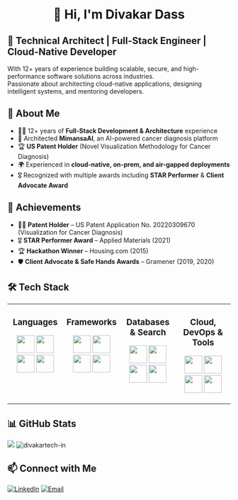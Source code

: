 <h1 align="center">👋 Hi, I'm Divakar Dass </h1>

## 🚀 **Technical Architect | Full-Stack Engineer | Cloud-Native Developer**  
With 12+ years of experience building scalable, secure, and high-performance software solutions across industries.  
Passionate about architecting cloud-native applications, designing intelligent systems, and mentoring developers.  


## 🌟 About Me  
- 🧑‍💻 12+ years of **Full-Stack Development & Architecture** experience  
- 🧪 Architected **MimansaAI**, an AI-powered cancer diagnosis platform  
- 🏆 **US Patent Holder** (Novel Visualization Methodology for Cancer Diagnosis)  
- 🌍 Experienced in **cloud-native, on-prem, and air-gapped deployments**  
- 🎖️ Recognized with multiple awards including **STAR Performer** & **Client Advocate Award**  


## 🏅 Achievements  
- 🧑‍🔬 **Patent Holder** – US Patent Application No. 20220309670 (Visualization for Cancer Diagnosis)  
- 🎖️ **STAR Performer Award** – Applied Materials (2021)  
- 🏆 **Hackathon Winner** – Housing.com (2015)  
- 🛡️ **Client Advocate & Safe Hands Awards** – Gramener (2019, 2020)  


## 🛠️ Tech Stack  
<table>
  <tr>
    <td valign="top" width="25%">
      <h3 align="center">Languages</h3>
      <p align="center">
        <img src="https://cdn.jsdelivr.net/gh/devicons/devicon/icons/python/python-original.svg" width="40px"/>
        <img src="https://cdn.jsdelivr.net/gh/devicons/devicon/icons/javascript/javascript-original.svg" width="40px"/>
        <img src="https://cdn.jsdelivr.net/gh/devicons/devicon/icons/html5/html5-original.svg" width="40px"/>
        <img src="https://cdn.jsdelivr.net/gh/devicons/devicon/icons/css3/css3-original.svg" width="40px"/>
      </p>
    </td>
    <td valign="top" width="25%">
      <h3 align="center">Frameworks</h3>
      <p align="center">
        <img src="https://cdn.jsdelivr.net/gh/devicons/devicon/icons/react/react-original.svg" width="40px"/>
        <img src="https://cdn.jsdelivr.net/gh/devicons/devicon/icons/nodejs/nodejs-original.svg" width="40px"/>
        <img src="https://cdn.jsdelivr.net/gh/devicons/devicon/icons/flask/flask-original.svg" width="40px"/>
        <img src="https://cdn.jsdelivr.net/gh/devicons/devicon/icons/fastapi/fastapi-original.svg" height="40px"/>
      </p>
    </td>
    <td valign="top" width="25%">
      <h3 align="center">Databases & Search</h3>
      <p align="center">
        <img src="https://cdn.jsdelivr.net/gh/devicons/devicon/icons/postgresql/postgresql-original.svg" width="40px"/>
        <img src="https://cdn.jsdelivr.net/gh/devicons/devicon/icons/mysql/mysql-original.svg" width="40px"/>
        <img src="https://cdn.jsdelivr.net/gh/devicons/devicon/icons/elasticsearch/elasticsearch-original.svg" width="40px"/>
        <img src="https://cdn.jsdelivr.net/gh/devicons/devicon/icons/neo4j/neo4j-original.svg" height="40px"/>
      </p>
    </td>
    <td valign="top" width="25%">
      <h3 align="center">Cloud, DevOps & Tools</h3>
      <p align="center">
        <img src="https://cdn.jsdelivr.net/gh/devicons/devicon/icons/azure/azure-original.svg" width="40px"/>
        <img src="https://cdn.jsdelivr.net/gh/devicons/devicon/icons/docker/docker-original.svg" width="40px"/>
        <img src="https://cdn.jsdelivr.net/gh/devicons/devicon/icons/jenkins/jenkins-original.svg" width="40px"/>
        <img src="https://cdn.jsdelivr.net/gh/devicons/devicon/icons/rabbitmq/rabbitmq-original.svg" height="40px"/>
      </p>
    </td>
  </tr>
</table>


## 📊 GitHub Stats  
<p>
  <img src="https://github-readme-stats.vercel.app/api?username=divakartech-in&show_icons=true" />
  <img src="https://github-readme-streak-stats.herokuapp.com/?user=divakartech-in&" alt="divakartech-in" />
</p>


## 📫 Connect with Me  
[![LinkedIn](https://img.shields.io/badge/LinkedIn-0A66C2?style=for-the-badge&logo=linkedin&logoColor=white)](https://linkedin.com/in/divakardass)  [![Email](https://img.shields.io/badge/Email-divakartech.in%40gmail.com-red?style=for-the-badge&logo=gmail&logoColor=white)](mailto:divakartech.in@gmail.com)  
